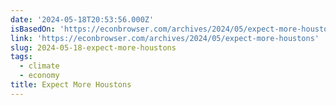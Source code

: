 ```yaml
---
date: '2024-05-18T20:53:56.000Z'
isBasedOn: 'https://econbrowser.com/archives/2024/05/expect-more-houstons'
link: 'https://econbrowser.com/archives/2024/05/expect-more-houstons'
slug: 2024-05-18-expect-more-houstons
tags:
  - climate
  - economy
title: Expect More Houstons
---
```

 
